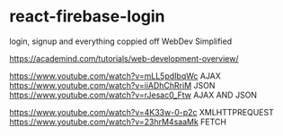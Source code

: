 # react-firebase-login
login, signup and everything coppied off WebDev Simplified

https://academind.com/tutorials/web-development-overview/

https://www.youtube.com/watch?v=mLL5pdIbqWc AJAX
https://www.youtube.com/watch?v=iiADhChRriM JSON
https://www.youtube.com/watch?v=rJesac0_Ftw AJAX AND JSON

https://www.youtube.com/watch?v=4K33w-0-p2c XMLHTTPREQUEST
https://www.youtube.com/watch?v=23hrM4saaMk FETCH
